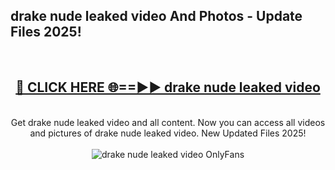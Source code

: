 <h2>drake nude leaked video And Photos - Update Files 2025!</h2>
<br>
<div align="center">
<h2><a href="https://betterlinks.top/A2PfLJ" rel="nofollow">🔴 CLICK HERE 🌐==►► drake nude leaked video</a></h2>
<br>
Get drake nude leaked video and all content. Now you can access all videos and pictures of drake nude leaked video. New Updated Files 2025!
<br>
<br>
<a href="https://betterlinks.top/A2PfLJ" rel="nofollow" data-target="animated-image.originalLink"><img src="https://i.imgur.com/dJHk4Zq.gif" alt="drake nude leaked video OnlyFans" style="max-width: 100%; display: inline-block;" data-target="animated-image.originalImage"></a>
</div>
<br>